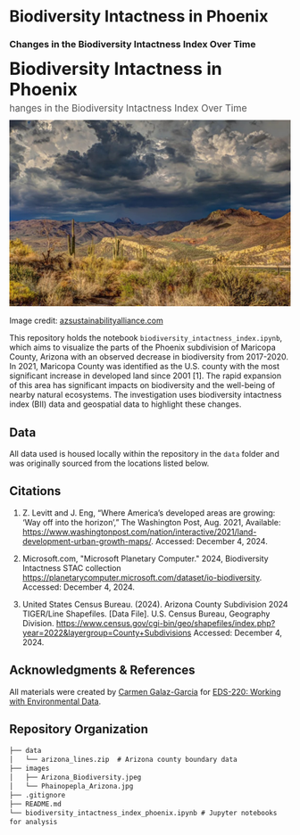 # Biodiversity Intactness in Phoenix
### Changes in the Biodiversity Intactness Index Over Time

<div style="text-align: left; line-height: 1.2; margin-bottom: 10px;">
  <h1 style="margin: 0; font-size: 2.2em;">Biodiversity Intactness in Phoenix</h1>
  <h3 style="margin: 0; font-weight: normal; color: #555; font-size: 1.2em; margin-top: 5px;">
    hanges in the Biodiversity Intactness Index Over Time
  </h3>
</div>


<img src="images/Arizona_Biodiversity.jpeg" width="800"/>

Image credit: [azsustainabilityalliance.com](https://www.azsustainabilityalliance.com/biodiversity-loss-in-arizona-what-we-can-do-about-it/)

This repository holds the notebook `biodiversity_intactness_index.ipynb`, which aims to visualize the parts of the Phoenix subdivision of Maricopa County, Arizona with an observed decrease in biodiversity from 2017-2020. In 2021, Maricopa County was identified as the U.S. county with the most significant increase in developed land since 2001 [1]. The rapid expansion of this area has significant impacts on biodiversity and the well-being of nearby natural ecosystems. The investigation uses biodiversity intactness index (BII) data and geospatial data to highlight these changes.

## Data

All data used is housed locally within the repository in the `data` folder and was originally sourced from the locations listed below. 

## Citations

1. Z. Levitt and J. Eng, “Where America’s developed areas are growing: ‘Way off into the horizon’,” The Washington Post, Aug. 2021, Available: https://www.washingtonpost.com/nation/interactive/2021/land-development-urban-growth-maps/. Accessed: December 4, 2024.

2. Microsoft.com, "Microsoft Planetary Computer."  2024,  Biodiversity Intactness STAC collection https://planetarycomputer.microsoft.com/dataset/io-biodiversity. Accessed: December 4, 2024.
    
3. United States Census Bureau. (2024). Arizona County Subdivision 2024 TIGER/Line Shapefiles. [Data File]. U.S. Census Bureau, Geography Division. https://www.census.gov/cgi-bin/geo/shapefiles/index.php?year=2022&layergroup=County+Subdivisions Accessed: December 4, 2024.
    
## Acknowledgments & References

All materials were created by [Carmen Galaz-Garcia](https://github.com/carmengg) for [EDS-220: Working with Environmental Data](https://meds-eds-220.github.io/MEDS-eds-220-course/).


## Repository Organization

```
├── data
│   └── arizona_lines.zip  # Arizona county boundary data
├── images
│   ├── Arizona_Biodiversity.jpeg
│   └── Phainopepla_Arizona.jpg
├── .gitignore
├── README.md
└── biodiversity_intactness_index_phoenix.ipynb # Jupyter notebooks for analysis
```
